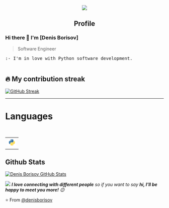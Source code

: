 <p align="center">
 <img align='center' src="https://media.giphy.com/media/M9gbBd9nbDrOTu1Mqx/giphy.gif" width="230">
 <h2 align="center">Profile</h2>
</p>

### Hi there 👋 I'm [Denis Borisov]
>Software Engineer

<div>
 <pre>
:- I'm in love with Python software development.
 </pre>
</div>

## 🔥 My contribution streak

[![GitHub Streak](https://github-readme-streak-stats.herokuapp.com?user=denisborisov)](https://git.io/streak-stats)
<hr>

# Languages
<br />
<table align="left">
    <tbody>
        <tr>
            <td><a href="#"><img alt="Python" title="Python" height="28px"
                        src="https://raw.githubusercontent.com/github/explore/80688e429a7d4ef2fca1e82350fe8e3517d3494d/topics/python/python.png" /></a>
            </td>
        </tr>
    </tbody>
</table>
<br /> <br /> <br/>

## Github Stats
  [![Denis Borisov GitHub Stats](https://github-readme-stats.vercel.app/api?username=denisborisov&show_icons=true&count_private=true)](https://github.com/denisborisov)

<img src="https://media.giphy.com/media/LnQjpWaON8nhr21vNW/giphy.gif" width="60"> <em><b>I love connecting with different people</b> so if you want to say <b>hi, I'll be happy to meet you more!</b> 😊</em>


⭐️ From [@denisborisov](https://github.com/denisborisov)
